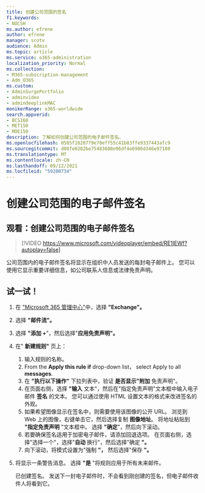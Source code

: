```yaml
---
title: 创建公司范围的签名
f1.keywords:
- NOCSH
ms.author: efrene
author: efrene
manager: scotv
audience: Admin
ms.topic: article
ms.service: o365-administration
localization_priority: Normal
ms.collection:
- M365-subscription-management
- Adm_O365
ms.custom:
- AdminSurgePortfolio
- adminvideo
- admindeeplinkMAC
monikerRange: o365-worldwide
search.appverid:
- BCS160
- MET150
- MOE150
description: 了解如何创建公司范围的电子邮件签名。
ms.openlocfilehash: 0585f1020779e70eff55c41b83ffe9337443afc9
ms.sourcegitcommit: d08fe0282be75483608e96df4e6986d346e97180
ms.translationtype: MT
ms.contentlocale: zh-CN
ms.lasthandoff: 09/12/2021
ms.locfileid: "59200734"
---
```

# <a name="create-a-company-wide-email-signature"></a>创建公司范围的电子邮件签名

## <a name="watch-create-a-company-wide-email-signature"></a>观看：创建公司范围的电子邮件签名

> [!VIDEO https://www.microsoft.com/videoplayer/embed/RE1IEWf?autoplay=false]

公司范围内的电子邮件签名将显示在组织中人员发送的每封电子邮件上。 您可以使用它显示重要详细信息，如公司联系人信息或法律免责声明。 

## <a name="try-it"></a>试一试！

1. 在 <a href="https://go.microsoft.com/fwlink/p/?linkid=2024339" target="_blank">"Microsoft 365 管理中心"</a>中，选择 **"Exchange"。**
1. 选择 **"邮件流"。**
1. 选择 **"添加 +**"，然后选择"**应用免责声明"。**
1. 在" **新建规则"** 页上：
    1. 输入规则的名称。
    1. From the **Apply this rule if** drop-down list， select Apply to all **messages**.
    1. 在 **"执行以下操作"** 下拉列表中，验证 **是否显示"附加** 免责声明"。
    1. 在页面右侧，选择 **"输入** 文本"，然后在"指定免责声明"文本框中输入电子邮件 **签名** 的文本。 您可以通过使用 HTML 设置文本的格式来改进签名的外观。
    1. 如果希望图像显示在签名中，则需要使用该图像的公开 URL。 浏览到 Web 上的图像，右键单击它，然后选择复制 **图像地址**。 将地址粘贴到 **"指定免责声明** "文本框中。 选择 **"确定**"，然后向下滚动。
    1. 若要确保签名适用于加密电子邮件，请添加回退选项。 在页面右侧，选择"选择一个"，选择"**自动** 换行"，然后选择"确定 **"。**
    1. 向下滚动，将模式设置为"强制 **"，** 然后选择"保存 **"。**
1. 将显示一条警告消息。 选择 **"是** "将规则应用于所有未来邮件。

    已创建签名。 发送下一封电子邮件时，不会看到刚创建的签名，但电子邮件收件人将看到它。